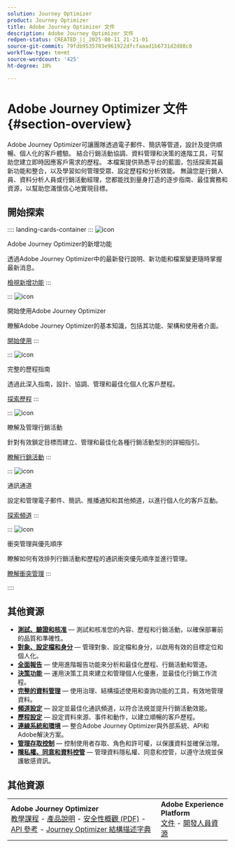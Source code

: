 ```yaml
---
solution: Journey Optimizer
product: Journey Optimizer
title: Adobe Journey Optimizer 文件
description: Adobe Journey Optimizer 文件
redpen-status: CREATED_||_2025-08-11_21-21-01
source-git-commit: 79fdb9535703e961922dfcfaaad1b6731d2d88c0
workflow-type: tm+mt
source-wordcount: '425'
ht-degree: 10%

---
```



# Adobe Journey Optimizer 文件{#section-overview}

Adobe Journey Optimizer可讓團隊透過電子郵件、簡訊等管道，設計及提供順暢、個人化的客戶體驗。 結合行銷活動協調、資料管理和決策的進階工具，可幫助您建立即時因應客戶需求的歷程。 本檔案提供熟悉平台的藍圖，包括探索其最新功能和整合，以及學習如何管理受眾、設定歷程和分析效能。 無論您是行銷人員、資料分析人員或行銷活動經理，您都能找到量身打造的逐步指南、最佳實務和資源，以幫助您滿懷信心地實現目標。

## 開始探索

:::: landing-cards-container
:::
![icon](https://cdn.experienceleague.adobe.com/icons/list-check.svg)

Adobe Journey Optimizer的新增功能

透過Adobe Journey Optimizer中的最新發行說明、新功能和檔案變更隨時掌握最新消息。

[檢視新增功能](./rp_landing_pages/whats-new-landing-page.md)
:::

:::
![icon](https://cdn.experienceleague.adobe.com/icons/circle-play.svg)

開始使用Adobe Journey Optimizer

瞭解Adobe Journey Optimizer的基本知識，包括其功能、架構和使用者介面。

[開始使用](./rp_landing_pages/get-started-landing-page.md)
:::

:::
![icon](https://cdn.experienceleague.adobe.com/icons/code-branch.svg)

完整的歷程指南

透過此深入指南，設計、協調、管理和最佳化個人化客戶歷程。

[探索歷程](./rp_landing_pages/orchestrate-journeys-landing-page.md)
:::

:::
![icon](https://cdn.experienceleague.adobe.com/icons/bullhorn.svg)

瞭解及管理行銷活動

針對有效鎖定目標而建立、管理和最佳化各種行銷活動型別的詳細指引。

[瞭解行銷活動](./rp_landing_pages/campaigns-landing-page.md)
:::

:::
![icon](https://cdn.experienceleague.adobe.com/icons/envelope.svg)

通訊通道

設定和管理電子郵件、簡訊、推播通知和其他頻道，以進行個人化的客戶互動。

[探索頻道](./using/channels/gs-channels.md)
:::

:::
![icon](https://cdn.experienceleague.adobe.com/icons/scale-balanced.svg)

衝突管理與優先順序

瞭解如何有效排列行銷活動和歷程的通訊衝突優先順序並進行管理。

[瞭解衝突管理](./rp_landing_pages/conflict-prioritization-landing-page.md)
:::

::::


## 其他資源

- **[測試、驗證和核准](./rp_landing_pages/test-landing-page.md)** — 測試和核准您的內容、歷程和行銷活動，以確保部署前的品質和準確性。
- **[對象、設定檔和身分](./rp_landing_pages/audiences-profiles-identities-landing-page.md)** — 管理對象、設定檔和身分，以啟用有效的目標定位和個人化。
- **[全面報告](./rp_landing_pages/reporting-landing-page.md)** — 使用進階報告功能來分析和最佳化歷程、行銷活動和管道。
- **[決策功能](./rp_landing_pages/decisioning-landing-page.md)** — 運用決策工具來建立和管理個人化優惠，並最佳化行銷工作流程。
- **[完整的資料管理](./rp_landing_pages/data-management-landing-page.md)** — 使用治理、結構描述使用和查詢功能的工具，有效地管理資料。
- **[頻道設定](./rp_landing_pages/configuration-landing-page.md)** — 設定並最佳化通訊頻道，以符合法規並提升行銷活動效能。
- **[歷程設定](./rp_landing_pages/configure-journeys-landing-page.md)** — 設定資料來源、事件和動作，以建立順暢的客戶歷程。
- **[連線系統和環境](./rp_landing_pages/connect-systems-landing-page.md)** — 整合Adobe Journey Optimizer與外部系統、API和Adobe解決方案。
- **[管理存取控制](./rp_landing_pages/access-control-landing-page.md)** — 控制使用者存取、角色和許可權，以保護資料並確保治理。
- **[隱私權、同意和資料控管](./rp_landing_pages/privacy-landing-page.md)** — 管理資料隱私權、同意和控管，以遵守法規並保護敏感資訊。

## 其他資源

<table style="table-layout:fixed"><tr style="border: 0;">
<td><strong>Adobe Journey Optimizer</strong><br/>
<a href="https://experienceleague.adobe.com/docs/journey-optimizer-learn/tutorials/overview.html?lang=zh-Hant" target="_blank">教學課程</a> - <a href="https://helpx.adobe.com/tw/legal/product-descriptions/adobe-journey-optimizer.html" target="_blank">產品說明</a> - <a href="https://www.adobe.com/content/dam/cc/en/security/pdfs/AJO_SecurityOverview.pdf" target="_blank">安全性概觀 (PDF)</a> - <a href="https://developer.adobe.com/journey-optimizer-apis/" target="_blank">API 參考</a> - <a href="https://experienceleague.adobe.com/tools/ajo-schemas/schema-dictionary.html?lang=zh-Hant" target="_blank">Journey Optimizer 結構描述字典</a>

</td>
<td><strong>Adobe Experience Platform</strong><br/>
<a href="https://experienceleague.adobe.com/docs/experience-platform/landing/home.html?lang=zh-Hant" target="_blank">文件</a> - <a href="https://www.adobe.com/tw/experience-platform/documentation-and-developer-resources.html" target="_blank">開發人員資源</a>
</td>
</tr></table>

<!--table style="table-layout:auto"><tr style="border: 0;"><td><img src="using/assets/do-not-localize/newsletter.png"></td><td>
<b>Stay informed and elevate your Adobe Journey Optimizer experience!</b><br/>Sign up for our quarterly newsletter. Gain exclusive access to the latest product updates, captivating stories, real-world use cases, valuable tips, and more – all delivered directly to your inbox every quarter. <a href="https://www.adobe.com/subscription/Adobe_Journey_Optimizer_NL.html">Sign up today!</a></td></tr></table-->
